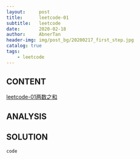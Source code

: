 ```yaml
---
layout:     post
title:      leetcode-01
subtitle:   leetcode
date:       2020-02-18
author:     AbnerTan
header-img:	img/post_bg/20200217_first_step.jpg
catalog: true
tags:
    - leetcode
---
```



## CONTENT 

[leetcode-01两数之和](https://leetcode-cn.com/problems/two-sum/)

## ANALYSIS


## SOLUTION

```
code
```
